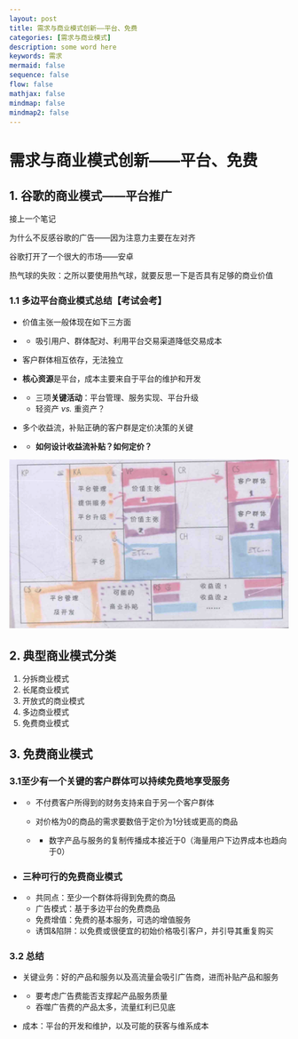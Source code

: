 ```yaml
---
layout: post
title: 需求与商业模式创新——平台、免费
categories: [需求与商业模式]
description: some word here
keywords: 需求
mermaid: false
sequence: false
flow: false
mathjax: false
mindmap: false
mindmap2: false
---
```


# 需求与商业模式创新——平台、免费

## 1. 谷歌的商业模式——平台推广

接上一个笔记

为什么不反感谷歌的广告——因为注意力主要在左对齐

谷歌打开了一个很大的市场——安卓

热气球的失败：之所以要使用热气球，就要反思一下是否具有足够的商业价值

### 1.1 多边平台商业模式总结【考试会考】

- 价值主张一般体现在如下三方面

- - 吸引用户、群体配对、利用平台交易渠道降低交易成本

- 客户群体相互依存，无法独立

- **核心资源**是平台，成本主要来自于平台的维护和开发

- - 三项**关键活动**：平台管理、服务实现、平台升级
  - 轻资产 *vs.* 重资产？

- 多个收益流，补贴正确的客户群是定价决策的关键

- - **如何设计收益流补贴？如何定价？**

![image-20230914083619114](https://github.com/ShadowOnYOU/images/blob/main/test202309140836600.png?raw=true)

## 2. 典型商业模式分类

1. 分拆商业模式
2. 长尾商业模式
3. 开放式的商业模式
4. 多边商业模式
5. 免费商业模式

## 3. 免费商业模式

### 3.1至少有一个关键的客户群体可以持续免费地享受服务

- - 不付费客户所得到的财务支持来自于另一个客户群体

  - 对价格为0的商品的需求要数倍于定价为1分钱或更高的商品

  - - 数字产品与服务的复制传播成本接近于0（海量用户下边界成本也趋向于0）

- ### 三种可行的免费商业模式

- - 共同点：至少一个群体将得到免费的商品
  - 广告模式：基于多边平台的免费商品
  - 免费增值：免费的基本服务，可选的增值服务
  - 诱饵&陷阱：以免费或很便宜的初始价格吸引客户，并引导其重复购买

### 3.2 总结

- 关键业务：好的产品和服务以及高流量会吸引广告商，进而补贴产品和服务

- - 要考虑广告费能否支撑起产品服务质量
  - 吞噬广告费的产品太多，流量红利已见底

- 成本：平台的开发和维护，以及可能的获客与维系成本
